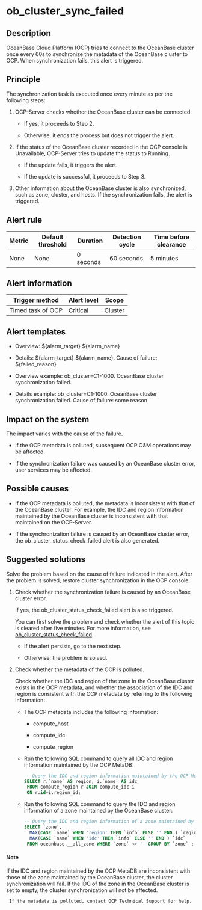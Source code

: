 ob_cluster_sync_failed
===========================================



**Description**
------------------------------------

OceanBase Cloud Platform (OCP) tries to connect to the OceanBase cluster once every 60s to synchronize the metadata of the OceanBase cluster to OCP. When synchronization fails, this alert is triggered.

Principle
------------------------------

The synchronization task is executed once every minute as per the following steps:

1. OCP-Server checks whether the OceanBase cluster can be connected.

   * If yes, it proceeds to Step 2.



   * Otherwise, it ends the process but does not trigger the alert.






2. If the status of the OceanBase cluster recorded in the OCP console is Unavailable, OCP-Server tries to update the status to Running.

   * If the update fails, it triggers the alert.



   * If the update is successful, it proceeds to Step 3.






3. Other information about the OceanBase cluster is also synchronized, such as zone, cluster, and hosts. If the synchronization fails, the alert is triggered.






**Alert rule**
-----------------------------------



| Metric | Default threshold | Duration  | Detection cycle | Time before clearance |
|--------|-------------------|-----------|-----------------|-----------------------|
| None   | None              | 0 seconds | 60 seconds      | 5 minutes             |



**Alert information**
------------------------------------------



|  Trigger method   | Alert level |  Scope  |
|-------------------|-------------|---------|
| Timed task of OCP | Critical    | Cluster |



**Alert templates**
----------------------------------------

* Overview: \${alarm_target} \${alarm_name}



* Details: \${alarm_target} \${alarm_name}. Cause of failure: ${failed_reason}



* Overview example: ob_cluster=C1-1000. OceanBase cluster synchronization failed.



* Details example: ob_cluster=C1-1000. OceanBase cluster synchronization failed. Cause of failure: some reason






**Impact on the system**
---------------------------------------------

The impact varies with the cause of the failure.

* If the OCP metadata is polluted, subsequent OCP O\&M operations may be affected.



* If the synchronization failure was caused by an OceanBase cluster error, user services may be affected.






**Possible causes**
----------------------------------------

* If the OCP metadata is polluted, the metadata is inconsistent with that of the OceanBase cluster. For example, the IDC and region information maintained by the OceanBase cluster is inconsistent with that maintained on the OCP-Server.



* If the synchronization failure is caused by an OceanBase cluster error, the ob_cluster_status_check_failed alert is also generated.






**Suggested solutions**
--------------------------------------------

Solve the problem based on the cause of failure indicated in the alert. After the problem is solved, restore cluster synchronization in the OCP console.

1. Check whether the synchronization failure is caused by an OceanBase cluster error.

   If yes, the ob_cluster_status_check_failed alert is also triggered.

   You can first solve the problem and check whether the alert of this topic is cleared after five minutes. For more information, see [ob_cluster_status_check_failed](../2.ob-alert/2.failed-to-check-the-status-of-the-ob_cluster_status_check_failed-ob-cluster.md).
   * If the alert persists, go to the next step.



   * Otherwise, the problem is solved.






2. Check whether the metadata of the OCP is polluted.

   Check whether the IDC and region of the zone in the OceanBase cluster exists in the OCP metadata, and whether the association of the IDC and region is consistent with the OCP metadata by referring to the following information:
   * The OCP metadata includes the following information:

     * compute_host



     * compute_idc



     * compute_region






   * Run the following SQL command to query all IDC and region information maintained by the OCP MetaDB:

     ```sql
     -- Query the IDC and region information maintained by the OCP MetaDB.
     SELECT r.`name` AS region, i.`name` AS idc
      FROM compute_region r JOIN compute_idc i
      ON r.id=i.region_id;

     ```



   * Run the following SQL command to query the IDC and region information of a zone maintained by the OceanBase cluster:

     ```sql
     -- Query the IDC and region information of a zone maintained by the OceanBase cluster.
     SELECT `zone`,
       MAX(CASE `name` WHEN 'region' THEN `info` ELSE '' END ) `region`,
       MAX(CASE `name` WHEN 'idc' THEN `info` ELSE '' END ) `idc`
      FROM oceanbase.__all_zone WHERE `zone` <> '' GROUP BY `zone` ;
     ```




  <main id="notice" type='explain'>
    <h4>Note</h4>
    <p>If the IDC and region maintained by the OCP MetaDB are inconsistent with those of the zone maintained by the OceanBase cluster, the cluster synchronization will fail. If the IDC of the zone in the OceanBase cluster is set to empty, the cluster synchronization will not be affected.</p>
  </main>

     If the metadata is polluted, contact OCP Technical Support for help.
